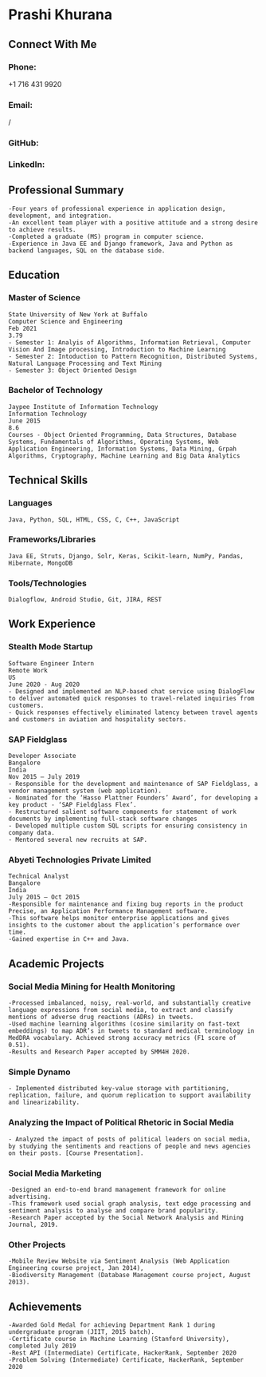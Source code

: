 # Prashi Khurana 

## Connect With Me 
### Phone: 
+1 716 431 9920 
### Email:
[](prashikhurana@gmail.com) / [](prashikh@buffalo.edu) 
### GitHub:
[](https://github.com/prashikhurana)
### LinkedIn:
[](https://www.linkedin.com/in/prashi-khurana-2980b2b8/)

## Professional Summary 
```
-Four years of professional experience in application design, development, and integration. 
-An excellent team player with a positive attitude and a strong desire to achieve results. 
-Completed a graduate (MS) program in computer science. 
-Experience in Java EE and Django framework, Java and Python as backend languages, SQL on the database side.
```

## Education

### Master of Science
```
State University of New York at Buffalo 
Computer Science and Engineering
Feb 2021
3.79
- Semester 1: Analyis of Algorithms, Information Retrieval, Computer Vision And Image processing, Introduction to Machine Learning
- Semester 2: Intoduction to Pattern Recognition, Distributed Systems, Natural Language Processing and Text Mining
- Semester 3: Object Oriented Design 
```

### Bachelor of Technology
```
Jaypee Institute of Information Technology
Information Technology
June 2015
8.6 
Courses - Object Oriented Programming, Data Structures, Database Systems, Fundamentals of Algorithms, Operating Systems, Web Application Engineering, Information Systems, Data Mining, Grpah Algorithms, Cryptography, Machine Learning and Big Data Analytics
```

## Technical Skills 

### Languages
```
Java, Python, SQL, HTML, CSS, C, C++, JavaScript
```
### Frameworks/Libraries
```
Java EE, Struts, Django, Solr, Keras, Scikit-learn, NumPy, Pandas, Hibernate, MongoDB
```
### Tools/Technologies
```
Dialogflow, Android Studio, Git, JIRA, REST
```
## Work Experience

### Stealth Mode Startup
```
Software Engineer Intern
Remote Work 
US 
June 2020 - Aug 2020
- Designed and implemented an NLP-based chat service using DialogFlow to deliver automated quick responses to travel-related inquiries from customers.
- Quick responses effectively eliminated latency between travel agents and customers in aviation and hospitality sectors.
```

### SAP Fieldglass
```
Developer Associate
Bangalore
India 
Nov 2015 – July 2019
- Responsible for the development and maintenance of SAP Fieldglass, a vendor management system (web application).
- Nominated for the ‘Hasso Plattner Founders’ Award’, for developing a key product - ‘SAP Fieldglass Flex’.
- Restructured salient software components for statement of work documents by implementing full-stack software changes
- Developed multiple custom SQL scripts for ensuring consistency in company data.
- Mentored several new recruits at SAP.
```

### Abyeti Technologies Private Limited
```
Technical Analyst
Bangalore
India 
July 2015 – Oct 2015
-Responsible for maintenance and fixing bug reports in the product Precise, an Application Performance Management software. 
-This software helps monitor enterprise applications and gives insights to the customer about the application’s performance over time. 
-Gained expertise in C++ and Java.
```

## Academic Projects 

### Social Media Mining for Health Monitoring 
```
-Processed imbalanced, noisy, real-world, and substantially creative language expressions from social media, to extract and classify mentions of adverse drug reactions (ADRs) in tweets. 
-Used machine learning algorithms (cosine similarity on fast-text embeddings) to map ADR’s in tweets to standard medical terminology in MedDRA vocabulary. Achieved strong accuracy metrics (F1 score of 0.51).
-Results and Research Paper accepted by SMM4H 2020.
```

### Simple Dynamo
```
- Implemented distributed key-value storage with partitioning, replication, failure, and quorum replication to support availability and linearizability.
```
### Analyzing the Impact of Political Rhetoric in Social Media
```
- Analyzed the impact of posts of political leaders on social media, by studying the sentiments and reactions of people and news agencies on their posts. [Course Presentation].
```

### Social Media Marketing
```
-Designed an end-to-end brand management framework for online advertising. 
-This framework used social graph analysis, text edge processing and sentiment analysis to analyse and compare brand popularity.
-Research Paper accepted by the Social Network Analysis and Mining Journal, 2019.
```

### Other Projects
```
-Mobile Review Website via Sentiment Analysis (Web Application Engineering course project, Jan 2014), 
-Biodiversity Management (Database Management course project, August 2013).
```

## Achievements
```
-Awarded Gold Medal for achieving Department Rank 1 during undergraduate program (JIIT, 2015 batch).
-Certificate course in Machine Learning (Stanford University), completed July 2019
-Rest API (Intermediate) Certificate, HackerRank, September 2020
-Problem Solving (Intermediate) Certificate, HackerRank, September 2020
```

